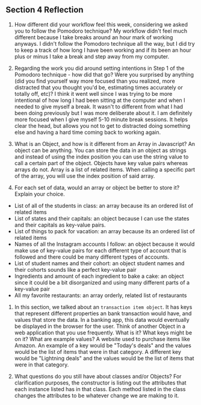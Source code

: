 ## Section 4 Reflection

1. How different did your workflow feel this week, considering we asked you to follow the Pomodoro technique?
My workflow didn't feel much different because I take breaks around an hour mark of working anyways. I didn't follow the Pomodoro technique all the way, but I did try to keep a track of how long I have been working and if its been an hour plus or minus I take a break and step away from my computer.

1. Regarding the work you did around setting intentions in Step 1 of the Pomodoro technique - how did that go? Were you surprised by anything (did you find yourself way more focused than you realized, more distracted that you thought you'd be, estimating times accurately or totally off, etc)?
I think it went well since I was trying to be more intentional of how long I had been sitting at the computer and when I needed to give myself a break. It wasn't to different from what I had been doing previously but I was more deliberate about it. I am definitely more focused when I give myself 5-10 minute break sessions. It helps clear the head, but allows you not to get to distracted doing something else and having a hard time coming back to working again.

1. What is an Object, and how is it different from an Array in Javascript?
An object can be anything. You can store the data in an object as strings and instead of using the index position you can use the string value to call a certain part of the object. Objects have key value pairs whereas arrays do not. Array is a list of related items. When calling a specific part of the array, you will use the index position of said array.

1. For each set of data, would an array or object be better to store it? Explain your choice.

  * List of all of the students in class: an array because its an ordered list of related items
  * List of states and their capitals: an object because I can use the states and their capitals as key-value pairs.
  * List of things to pack for vacation: an array because its an ordered list of related items
  * Names of all the Instagram accounts I follow: an object because it would make use of key-value pairs for each different type of account that is followed and there could be many different types of accounts.
  * List of student names and their cohort: an object student names and their cohorts sounds like a perfect key-value pair
  * Ingredients and amount of each ingredient to bake a cake: an object since it could be a bit disorganized and using many different parts of a key-value pair
  * All my favorite restaurants: an array orderly, related list of restaurants

1. In this section, we talked about an `transaction item object`. It has keys that represent different properties an bank transaction would have, and values that store the data. In a banking app, this data would eventually be displayed in the browser for the user. Think of another Object in a web application that you use frequently. What is it? What keys might be on it? What are example values?
A website used to purchase items like Amazon. An example of a key would be "Today's deals" and the values would be the list of items that were in that category. A different key would be "Lightning deals" and the values would be the list of items that were in that category.

1. What questions do you still have about classes and/or Objects?
For clarification purposes, the constructor is listing out the attributes that each instance listed has in that class. Each method listed in the class changes the attributes to be whatever change we are making to it.
